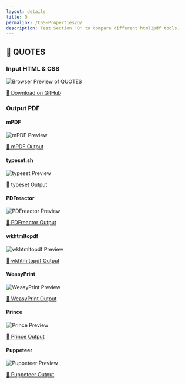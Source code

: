 ```yaml
---
layout: details
title: Q
permalink: /CSS-Properties/Q/
description: Test Section 'Q' to compare different html2pdf tools.
---
```




## 🔬 QUOTES

### Input HTML & CSS

<div class="browser-mockup with-url">
    <div>
        <img src="/{{ page.path }}/../browser_screenshot__html_CSS_Properties_Q_quotes.html.pdf.png" alt="Browser Preview of QUOTES" />
    </div>
</div>
<p>
    <a href="https://raw.githubusercontent.com/azettl/compare.html2pdf.tools/master//html/CSS%20Properties/Q/quotes.html" target="_blank" rel="noopener">📄 Download on GitHub</a>
</p>

### Output PDF

<div class="details-boxes">
    <div>
        <h4>mPDF</h4>
        <img src="/{{ page.path }}/../mpdf__html_CSS_Properties_Q_quotes.html.png" alt="mPDF Preview" />
        <p>
            <a href="/{{ page.path }}/../mpdf__html_CSS_Properties_Q_quotes.html.pdf" target="_blank">📕 mPDF Output</a>
        </p>
    </div>
    <div>
        <h4>typeset.sh</h4>
        <img src="/{{ page.path }}/../typeset__html_CSS_Properties_Q_quotes.html.png" alt="typeset Preview" />
        <p>
            <a href="/{{ page.path }}/../typeset__html_CSS_Properties_Q_quotes.html.pdf" target="_blank">📕 typeset Output</a>
        </p>
    </div>
    <div>
        <h4>PDFreactor</h4>
        <img src="/{{ page.path }}/../pdfreactor__html_CSS_Properties_Q_quotes.html.png" alt="PDFreactor Preview" />
        <p>
            <a href="/{{ page.path }}/../pdfreactor__html_CSS_Properties_Q_quotes.html.pdf" target="_blank">📕 PDFreactor Output</a>
        </p>
    </div>
    <div>
        <h4>wkhtmltopdf</h4>
        <img src="/{{ page.path }}/../wkhtmltopdf__html_CSS_Properties_Q_quotes.html.png" alt="wkhtmltopdf Preview" />
        <p>
            <a href="/{{ page.path }}/../wkhtmltopdf__html_CSS_Properties_Q_quotes.html.pdf" target="_blank">📕 wkhtmltopdf Output</a>
        </p>
    </div>
    <div>
        <h4>WeasyPrint</h4>
        <img src="/{{ page.path }}/../weasyprint__html_CSS_Properties_Q_quotes.html.png" alt="WeasyPrint Preview" />
        <p>
            <a href="/{{ page.path }}/../weasyprint__html_CSS_Properties_Q_quotes.html.pdf" target="_blank">📕 WeasyPrint Output</a>
        </p>
    </div>
    <div>
        <h4>Prince</h4>
        <img src="/{{ page.path }}/../princexml__html_CSS_Properties_Q_quotes.html.png" alt="Prince Preview" />
        <p>
            <a href="/{{ page.path }}/../princexml__html_CSS_Properties_Q_quotes.html.pdf" target="_blank">📕 Prince Output</a>
        </p>
    </div>
    <div>
        <h4>Puppeteer</h4>
        <img src="/{{ page.path }}/../puppeteer__html_CSS_Properties_Q_quotes.html.png" alt="Puppeteer Preview" />
        <p>
            <a href="/{{ page.path }}/../puppeteer__html_CSS_Properties_Q_quotes.html.pdf" target="_blank">📕 Puppeteer Output</a>
        </p>
    </div>
</div>


